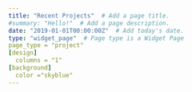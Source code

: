 ```yaml
---
title: "Recent Projects"  # Add a page title.
#summary: "Hello!"  # Add a page description.
date: "2019-01-01T00:00:00Z"  # Add today's date.
type: "widget_page"  # Page type is a Widget Page
page_type = "project"
[design]
  columns = "1"
[background]
  color ="skyblue"
---
```

